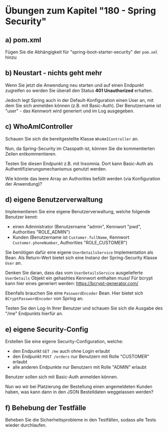 # Übungen zum Kapitel "180 - Spring Security"

## a) pom.xml

Fügen Sie die Abhängigkeit für "spring-boot-starter-security" der `pom.xml` hinzu

## b) Neustart - nichts geht mehr

Wenn Sie jetzt die Anwendung neu starten und auf einen Endpunkt zugreifen so werden Sie
überall den Status **401 Unauthorized** erhalten.

Jedoch legt Spring auch in der Default-Konfiguration einen User an, mit dem Sie sich
anmelden können (z.B. mit Basic-Auth). Der Benutzername ist "user" - das Kennwort wird
generiert und im Log ausgegeben.

## c) WhoAmIController

Schauen Sie sich die bereitgestellte Klasse `WhoAmIController` an.

Nun, da Spring-Security im Classpath ist, können Sie die kommentierten Zeilen entkommentieren.

Testen Sie diesen Endpunkt z.B. mit Insomnia. Dort kann Basic-Auth als Authentifizierungsmechanismus
genutzt werden.

Wie könnte das leere Array an Authorities befüllt werden (via Konfiguration der Anwendung)?

## d) eigene Benutzerverwaltung

Implementieren Sie eine eigene Benutzerverwaltung, welche folgende Benutzer kennt:

* einen Administrator (Benutzername "admin", Kennwort "pwd", Authorities "ROLE_ADMIN")
* Kunden (Benutzername ist `Customer.fullName`, Kennwort `Customer.phoneNumber`, Authorities "ROLE_CUSTOMER")

Sie benötigen dafür eine eigene `UserDetailsService` Implementation als Bean. Als Return-Wert bietet
sich eine Instanz der Spring-Security Klasse `User` an.

Denken Sie daran, dass das vom `UserDetailsService` ausgelieferte `UserDetails` Objekt ein gehashtes
Kennwort enthalten muss! Für bcrypt kann hier eines generiert werden: https://bcrypt-generator.com/

Ebenfalls brauchen Sie eine `PasswordEncoder` Bean. Hier bietet sich `BCryptPasswordEncoder` von
Spring an.

Testen Sie den Log-In Ihrer Benutzer und schauen Sie sich die Ausgabe des "/me" Endpunkts hierfür an.

## e) eigene Security-Config

Erstellen Sie eine eigene Security-Configuration, welche:

* den Endpunkt `GET /me` auch ohne Login erlaubt
* den Endpunkt `POST /orders` nur Benutzern mit Rolle "CUSTOMER" erlaubt
* alle anderen Endpunkte nur Benutzern mit Rolle "ADMIN" erlaubt

Benutzer sollen sich mit Basic-Auth anmelden können.

Nun wo wir bei Platzierung der Bestellung einen angemeldeten Kunden haben, was kann dann in den
JSON Bestelldaten weggelassen werden?

## f) Behebung der Testfälle

Beheben Sie die Sicherheitsprobleme in den Testfällen, sodass alle Tests wieder durchlaufen.

